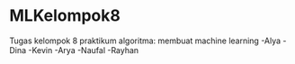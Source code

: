 # MLKelompok8
Tugas kelompok 8 praktikum algoritma: membuat machine learning
-Alya
-Dina
-Kevin
-Arya
-Naufal
-Rayhan

